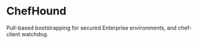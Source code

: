 # ChefHound
Pull-based bootstrapping for secured Enterprise environments, and chef-client watchdog.
